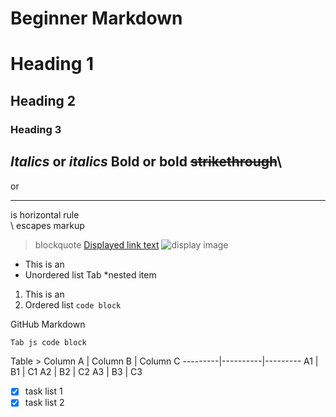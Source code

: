 # Beginner Markdown

# Heading 1
## Heading 2
### Heading 3
*Italics* or _italics_
**Bold** or __bold__
~~strikethrough~~\
---
or
___
is horizontal rule\
\ escapes markup
> blockquote
[Displayed link text](https://websitelink)
![display image](https://imagelocation.com/img/123.jpg)
* This is an
* Unordered list
Tab *nested item
1. This is an
1. Ordered list
`code block`

GitHub Markdown
```javascript
Tab js code block
```

Table >
Column A | Column B | Column C
---------|----------|---------
A1 | B1 | C1
A2 | B2 | C2
A3 | B3 | C3


* [x] task list 1
* [x] task list 2
